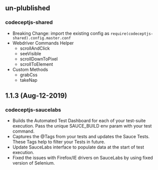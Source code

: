 ## un-plublished

### codeceptjs-shared

* Breaking Change: import the existing config as `require(codeceptjs-shared).config.master.conf`
* Webdriver Commands Helper
    * scrollAndClick
    * seeVisible
    * scrollDownToPixel
    * scrollToElement
* Custom Methods
    * grabCss
    * takeNap


## 1.1.3 (Aug-12-2019)

### codeceptjs-saucelabs

* Builds the Automated Test Dashboard for each of your test-suite execution. Pass the unique SAUCE_BUILD env param with your test command.
* Captures the @Tags from your tests and updates the Sauce Tests. These Tags help to filter your Tests in future.
* Update SauceLabs interface to populate data at the start of test execution.
* Fixed the issues with Firefox/IE drivers on SauceLabs by using fixed version of Selenium.

